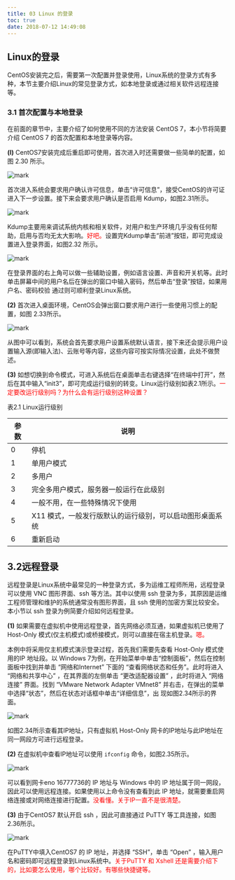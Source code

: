 ```yaml
---
title: 03 Linux 的登录
toc: true
date: 2018-07-12 14:49:08
---
```


## Linux的登录

CentOS安装完之后，需要第一次配置并登录使用，Linux系统的登录方式有多种，本节主要介绍Linux的常见登录方式，如本地登录或通过相关软件远程连接等。


### 3.1 首次配置与本地登录

在前面的章节中，主要介绍了如何使用不同的方法安装 CentOS 7，本小节将简要介绍 CentOS 7 的首次配置和本地登录等内容。

**(l)** CentOS7安装完成后重启即可使用，首次进入时还需要做一些简单的配置，如图 2.30 所示。

![mark](http://pacdb2bfr.bkt.clouddn.com/blog/image/180712/7djGme7KHL.png?imageslim)

首次进入系统会要求用户确认许可信息，单击“许可信息”，接受CentOS的许可证进入下一步设置。接下来会要求用户确认是否启用 Kdump，如图2.31所示。

![mark](http://pacdb2bfr.bkt.clouddn.com/blog/image/180712/0CHJ7JaDg3.png?imageslim)

Kdump主要用来调试系统内核和相关软件，对用户和生产环境几乎没有任何帮助，启用与否均无太大影响。<span style="color:red;">好吧。</span>设置完Kdump单击“前进”按钮，即可完成设置进入登录界面，如图2.32 所示。

![mark](http://pacdb2bfr.bkt.clouddn.com/blog/image/180712/gDF4cjh1ei.png?imageslim)

在登录界面的右上角可以做一些辅助设置，例如语言设置、声音和开关机等。此时单击屏幕中间的用户名后在弹出的窗口中输入密码，然后单击“登录”按钮，如果用户名、密码校验 通过则可顺利登录Linux系统。

**(2)** 首次进入桌面环境，CentOS会弹出窗口要求用户进行一些使用习惯上的配置，如图 2.33所示。

![mark](http://pacdb2bfr.bkt.clouddn.com/blog/image/180712/EcCBdIGFDE.png?imageslim)

从图中可以看到，系统会首先要求用户设置系统默认语言，接下来还会提示用户设置输入源(即输入法)、云账号等内容，这些内容可按实际情况设置，此处不做赘述。

**(3)** 如想切换到命令模式，可进入系统后在桌面单击右键选择“在终端中打开”，然后在其中输入“init3”，即可完成运行级别的转变。Linux运行级别如表2.1所示。<span style="color:red;">一定要改运行级别吗？为什么会有运行级别这种设置？</span>

表2.1 Linux运行级别

| 参数 | 说明                                                    |
| ---- | ------------------------------------------------------- |
| 0    | 停机                                                    |
| 1    | 单用户模式                                              |
| 2    | 多用户                                                  |
| 3    | 完全多用户模式，服务器一般运行在此级别                  |
| 4    | 一般不用，在一些特殊情况下使用                          |
| 5    | X11 模式，一般发行版默认的运行级别，可以启动图形桌面系统 |
| 6    | 重新启动                                             |

## 3.2远程登录

远程登录是Linux系统中最常见的一种登录方式，多为运维工程师所用，远程登录可以使用 VNC 图形界面、ssh 等方法。其中以使用 ssh 登录为多，其原因是运维工程师管理和维护的系统通常没有图形界面，且 ssh 使用的加密方案比较安全。本小节以 ssh 登录为例简要介绍如何远程登录。

**(1)** 如果需要在虚拟机中使用远程登录，首先网络必须互通，如果虚拟机已使用了 Host-Only 模式(仅主机模式)或桥接模式，则可以直接在宿主机登录。<span style="color:red;">嗯。</span>

本例中将采用仅主机模式演示登录过程，首先我们需要先查看 Host-Only 模式使用的IP 地址段。以 Windows 7为例，在开始菜单中单击“控制面板”，然后在控制面板中找到并单击 “网络和Internet” 下面的 “查看网络状态和任务”。此时将进入 “网络和共享中心” ，在其界面的左侧单击 “更改适配器设置” ，此时将进入 “网络连接” 界面。找到 “VMware Network Adapter VMnet8” 并右击，在弹出的菜单中选择“状态”，然后在状态对话框中单击“详细信息”，出 现如图2.34所示的界面。

![mark](http://pacdb2bfr.bkt.clouddn.com/blog/image/180712/AGJa3FHjE2.png?imageslim)

如图2.34所示查看其IP地址，只有虚拟机 Host-Only 网卡的IP地址与此IP地址在同一网段方可进行远程登录。

**(2)** 在虚拟机中查看IP地址可以使用 `ifconfig` 命令，如图2.35所示。

![mark](http://pacdb2bfr.bkt.clouddn.com/blog/image/180712/bGmAeaiK7m.png?imageslim)

可以看到网卡eno 16777736的 IP 地址与 Windows 中的 IP 地址属于同一网段，因此可以使用远程连接。如果使用以上命令没有查看到此 IP 地址，就需要重启网络连接或对网络连接进行配置。<span style="color:red;">没看懂。关于IP一直不是很清楚。</span>

**(3)** 由于CentOS7 默认开启 ssh ，因此可直接通过 PuTTY 等工具连接，如图2.36所示。

![mark](http://pacdb2bfr.bkt.clouddn.com/blog/image/180712/ehHDmCjJeL.png?imageslim)

在PuTTY中填入CentOS7 的 IP 地址，并选择 “SSH”，单击 “Open” ，输入用户名和密码即可远程登录到Linux系统中。<span style="color:red;">关于PuTTY 和 Xshell 还是需要介绍下的，比如要怎么使用，哪个比较好。有哪些快捷键等。 </span>

